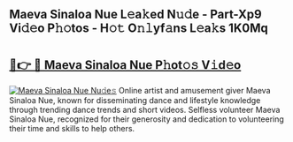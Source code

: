 ## Maeva Sinaloa Nue L𝚎a𝚔ed N𝚞𝚍e - Part-Xp9 Vi𝚍𝚎o P𝚑𝚘tos - H𝚘𝚝 O𝚗𝚕yf𝚊ns L𝚎a𝚔s 1K0Mq

# <h2><a href="http://kf0nah.oniu.top/?m=Maeva+Sinaloa+Nue">🔗👉 🔴 Maeva Sinaloa Nue P𝚑ot𝚘𝚜 V𝚒d𝚎o</a></h2>

[![Maeva Sinaloa Nue Nu𝚍e𝚜](https://i.imgur.com/0qMVB7G.gif)](http://kf0nah.oniu.top/?m=Maeva+Sinaloa+Nue)
Online artist and amusement giver Maeva Sinaloa Nue, known for disseminating dance and lifestyle knowledge through trending dance trends and short videos. Selfless volunteer Maeva Sinaloa Nue, recognized for their generosity and dedication to volunteering their time and skills to help others.  
